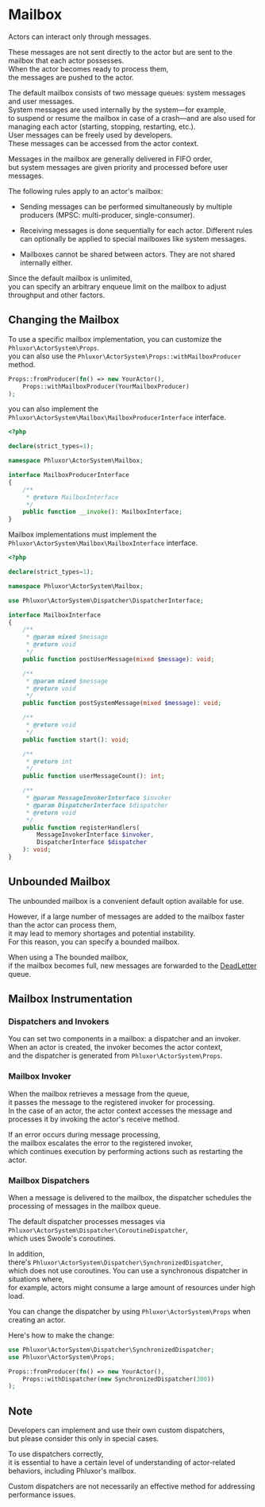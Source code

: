# Mailbox

Actors can interact only through messages.

These messages are not sent directly to the actor but are sent to the mailbox that each actor possesses.  
When the actor becomes ready to process them,  
the messages are pushed to the actor.

The default mailbox consists of two message queues: system messages and user messages.  
System messages are used internally by the system—for example,  
to suspend or resume the mailbox in case of a crash—and are also used for managing each actor (starting, stopping, restarting, etc.).  
User messages can be freely used by developers.  
These messages can be accessed from the actor context.

Messages in the mailbox are generally delivered in FIFO order,  
but system messages are given priority and processed before user messages.

The following rules apply to an actor's mailbox:

- Sending messages can be performed simultaneously by multiple producers (MPSC: multi-producer, single-consumer).

- Receiving messages is done sequentially for each actor. Different rules can optionally be applied to special mailboxes like system messages.

- Mailboxes cannot be shared between actors. They are not shared internally either.

Since the default mailbox is unlimited,  
you can specify an arbitrary enqueue limit on the mailbox to adjust throughput and other factors.

## Changing the Mailbox

To use a specific mailbox implementation, you can customize the `Phluxor\ActorSystem\Props`.  
you can also use the `Phluxor\ActorSystem\Props::withMailboxProducer` method.

```php
Props::fromProducer(fn() => new YourActor(),
    Props::withMailboxProducer(YourMailboxProducer)
);
```

you can also implement the `Phluxor\ActorSystem\Mailbox\MailboxProducerInterface` interface.

```php
<?php

declare(strict_types=1);

namespace Phluxor\ActorSystem\Mailbox;

interface MailboxProducerInterface
{
    /**
     * @return MailboxInterface
     */
    public function __invoke(): MailboxInterface;
}
```

Mailbox implementations must implement the `Phluxor\ActorSystem\Mailbox\MailboxInterface` interface.

```php
<?php

declare(strict_types=1);

namespace Phluxor\ActorSystem\Mailbox;

use Phluxor\ActorSystem\Dispatcher\DispatcherInterface;

interface MailboxInterface
{
    /**
     * @param mixed $message
     * @return void
     */
    public function postUserMessage(mixed $message): void;

    /**
     * @param mixed $message
     * @return void
     */
    public function postSystemMessage(mixed $message): void;

    /**
     * @return void
     */
    public function start(): void;

    /**
     * @return int
     */
    public function userMessageCount(): int;

    /**
     * @param MessageInvokerInterface $invoker
     * @param DispatcherInterface $dispatcher
     * @return void
     */
    public function registerHandlers(
        MessageInvokerInterface $invoker,
        DispatcherInterface $dispatcher
    ): void;
}
```

## Unbounded Mailbox

The unbounded mailbox is a convenient default option available for use.  

However, if a large number of messages are added to the mailbox faster than the actor can process them,  
it may lead to memory shortages and potential instability.  
For this reason, you can specify a bounded mailbox.  

When using a The bounded mailbox,  
if the mailbox becomes full, new messages are forwarded to the [DeadLetter](/en/features/deadletter.html) queue.

## Mailbox Instrumentation

### Dispatchers and Invokers

You can set two components in a mailbox: a dispatcher and an invoker.  
When an actor is created, the invoker becomes the actor context,  
and the dispatcher is generated from `Phluxor\ActorSystem\Props`.

### Mailbox Invoker

When the mailbox retrieves a message from the queue,  
it passes the message to the registered invoker for processing.  
In the case of an actor, the actor context accesses the message and processes it by invoking the actor's receive method.

If an error occurs during message processing,  
the mailbox escalates the error to the registered invoker,  
which continues execution by performing actions such as restarting the actor.

### Mailbox Dispatchers

When a message is delivered to the mailbox, the dispatcher schedules the processing of messages in the mailbox queue.

The default dispatcher processes messages via `Phluxor\ActorSystem\Dispatcher\CoroutineDispatcher`,  
which uses Swoole's coroutines.

In addition,  
there's `Phluxor\ActorSystem\Dispatcher\SynchronizedDispatcher`,  
which does not use coroutines. You can use a synchronous dispatcher in situations where,  
for example, actors might consume a large amount of resources under high load.

You can change the dispatcher by using `Phluxor\ActorSystem\Props` when creating an actor.

Here's how to make the change:

```php
use Phluxor\ActorSystem\Dispatcher\SynchronizedDispatcher;
use Phluxor\ActorSystem\Props;

Props::fromProducer(fn() => new YourActor(),
    Props::withDispatcher(new SynchronizedDispatcher(300))
);
```

## Note

Developers can implement and use their own custom dispatchers,  
but please consider this only in special cases.

To use dispatchers correctly,  
it is essential to have a certain level of understanding of actor-related behaviors, including Phluxor's mailbox.

Custom dispatchers are not necessarily an effective method for addressing performance issues.

